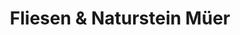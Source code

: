 ---
title: "Fliesen & Naturstein Müer"
url: /menden-sauerland/fliesen-und-naturstein-mueer/
shop: Fliesen
---